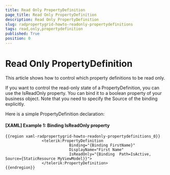 ```yaml
---
title: Read Only PropertyDefinition
page_title: Read Only PropertyDefinition
description: Read Only PropertyDefinition
slug: radpropertygrid-howto-readonly-propertydefinitions
tags: read,only,propertydefinition
published: True
position: 0
---
```


# Read Only PropertyDefinition

This article shows how to control which property definitions to be read only.

If you want to control the read-only state of a PropertyDefinition, you can use the IsReadOnly property. You can bind it to a boolean property of your business object. Note that you need to specify the Source of the binding explicitly.

Here is a simple PropertyDefinition declaration:

#### __[XAML] Example 1: Binding IsReadOnly property__

	{{region xaml-radpropertygrid-howto-readonly-propertydefinitions_0}}
	                <telerik:PropertyDefinition 
	                            Binding="{Binding FirstName}" 
	                            DisplayName="First Name"
	                            IsReadOnly="{Binding  Path=IsActive, Source={StaticResource MyViewModel}}">                  
	                </telerik:PropertyDefinition>        
	{{endregion}}
